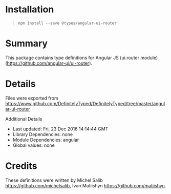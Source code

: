 # Installation
> `npm install --save @types/angular-ui-router`

# Summary
This package contains type definitions for Angular JS (ui.router module) (https://github.com/angular-ui/ui-router).

# Details
Files were exported from https://www.github.com/DefinitelyTyped/DefinitelyTyped/tree/master/angular-ui-router

Additional Details
 * Last updated: Fri, 23 Dec 2016 14:14:44 GMT
 * Library Dependencies: none
 * Module Dependencies: angular
 * Global values: none

# Credits
These definitions were written by Michel Salib <https://github.com/michelsalib>, Ivan Matiishyn <https://github.com/matiishyn>.
